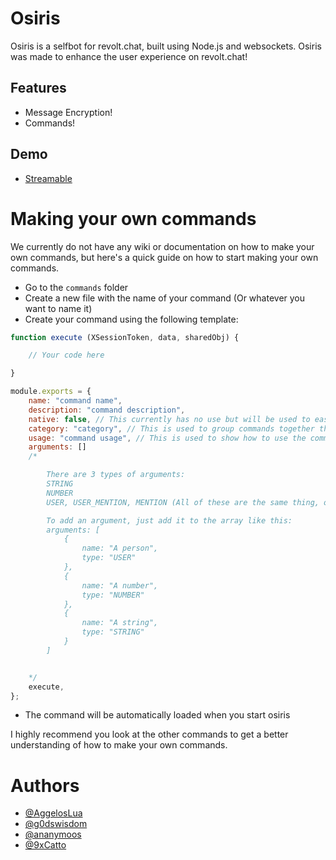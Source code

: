# Osiris

Osiris is a selfbot for revolt.chat, built using Node.js and websockets.
Osiris was made to enhance the user experience on revolt.chat!

## Features

- Message Encryption!
- Commands!


## Demo

- [Streamable](https://streamable.com/h2s5ty)




# Making your own commands
We currently do not have any wiki or documentation on how to make your own commands, but here's a quick guide on how to start making your own commands.

- Go to the `commands` folder
- Create a new file with the name of your command (Or whatever you want to name it)
- Create your command using the following template:
```js
function execute (XSessionToken, data, sharedObj) {

    // Your code here

}

module.exports = {
    name: "command name",
    description: "command description",
    native: false, // This currently has no use but will be used to easily identify custom commands in the future so just leave it as false
    category: "category", // This is used to group commands together there will be a list of categories in the future
    usage: "command usage", // This is used to show how to use the command in the help command (Might be removed later, just make it the same as the name)
    arguments: []
    /*

        There are 3 types of arguments:
        STRING
        NUMBER
        USER, USER_MENTION, MENTION (All of these are the same thing, oh well)

        To add an argument, just add it to the array like this:
        arguments: [
            {
                name: "A person",
                type: "USER"
            },
            {
                name: "A number",
                type: "NUMBER"
            },
            {
                name: "A string",
                type: "STRING"
            }
        ]


    */
    execute,
};
```

- The command will be automatically loaded when you start osiris

I highly recommend you look at the other commands to get a better understanding of how to make your own commands.






# Authors

- [@AggelosLua](https://github.com/AggelosLua)
- [@g0dswisdom](https://github.com/g0dswisdom)
- [@ananymoos](https://github.com/ananymoos1)
- [@9xCatto](https://github.com/9xCatto)
